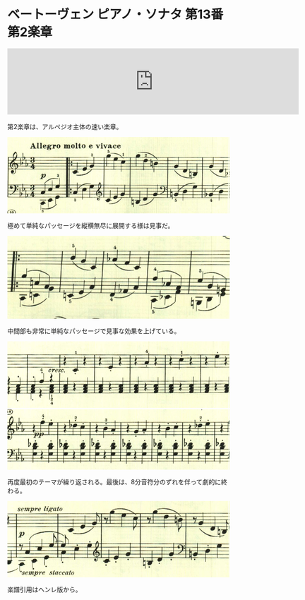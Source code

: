 # ベートーヴェン ピアノ・ソナタ 第13番 第2楽章

<iframe allow="autoplay *; encrypted-media *;" frameborder="0" height="150" sandbox="allow-forms allow-popups allow-same-origin allow-scripts allow-top-navigation-by-user-activation" src="https://embed.music.apple.com/us/album/piano-sonata-no-13-in-e-flat-major-op-27-no-1-quasi/1272663034?i=1272663706&app=music" width="660"></iframe>

第2楽章は、アルペジオ主体の速い楽章。

<img src="704.jpg">

極めて単純なパッセージを縦横無尽に展開する様は見事だ。

<img src="700.jpg">

中間部も非常に単純なパッセージで見事な効果を上げている。

<img src="701.jpg">

<img src="702.jpg">

再度最初のテーマが繰り返される。最後は、8分音符分のずれを伴って劇的に終わる。

<img src="703.jpg">

楽譜引用はヘンレ版から。
